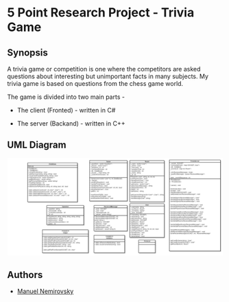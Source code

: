 # 5 Point Research Project - Trivia Game
## Synopsis
A trivia game or competition is one where the competitors are asked questions about interesting but unimportant facts in many subjects.
My trivia game is based on questions from the chess game world.

The game is divided into two main parts - 

* The client (Fronted) - written in C#

* The server (Backand) - written in C++

## UML Diagram

![picture alt](https://github.com/ManuelNemirovsky/Trivia-Game/blob/master/TRIVIA_UML.png)

## Authors

* [Manuel Nemirovsky](https://github.com/ManuelNemirovsky/)
